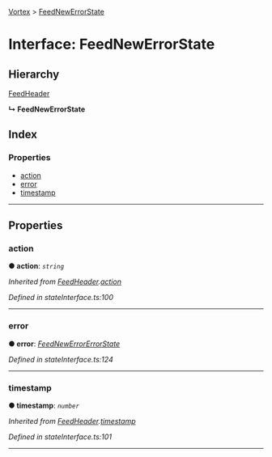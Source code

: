 [Vortex](../README.md) > [FeedNewErrorState](../interfaces/feednewerrorstate.md)

# Interface: FeedNewErrorState

## Hierarchy

 [FeedHeader](feedheader.md)

**↳ FeedNewErrorState**

## Index

### Properties

* [action](feednewerrorstate.md#action)
* [error](feednewerrorstate.md#error)
* [timestamp](feednewerrorstate.md#timestamp)

---

## Properties

<a id="action"></a>

###  action

**● action**: *`string`*

*Inherited from [FeedHeader](feedheader.md).[action](feedheader.md#action)*

*Defined in stateInterface.ts:100*

___
<a id="error"></a>

###  error

**● error**: *[FeedNewErrorErrorState](feednewerrorerrorstate.md)*

*Defined in stateInterface.ts:124*

___
<a id="timestamp"></a>

###  timestamp

**● timestamp**: *`number`*

*Inherited from [FeedHeader](feedheader.md).[timestamp](feedheader.md#timestamp)*

*Defined in stateInterface.ts:101*

___

